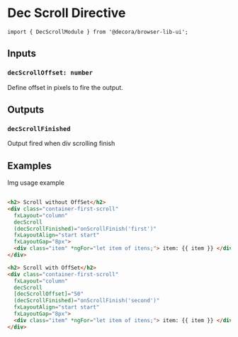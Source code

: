 # Dec Scroll Directive

`import { DecScrollModule } from '@decora/browser-lib-ui';`

## Inputs

### `decScrollOffset: number`
Define offset in pixels to fire the output.

## Outputs 

### `decScrollFinished`
Output fired when div scrolling finish

## Examples

Img usage example
```html
  
<h2> Scroll without OffSet</h2>
<div class="container-first-scroll"
  fxLayout="column"
  decScroll
  (decScrollFinished)="onScrollFinish('first')"
  fxLayoutAlign="start start"
  fxLayoutGap="8px">
  <div class="item" *ngFor="let item of itens;"> item: {{ item }} </div>
</div>
```

```html
<h2> Scroll with OffSet</h2>
<div class="container-first-scroll"
  fxLayout="column"
  decScroll
  [decScrollOffset]="50"
  (decScrollFinished)="onScrollFinish('second')"
  fxLayoutAlign="start start"
  fxLayoutGap="8px">
  <div class="item" *ngFor="let item of itens;"> item: {{ item }} </div>
</div>
```
